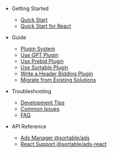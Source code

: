 
* Getting Started

  * [Quick Start](quick-start.md)
  * [Quick Start for React](quick-start-for-react.md)

* Guide
  * [Plugin System](plugin-system.md)
  * [Use GPT Plugin](use-gpt-plugin.md)
  * [Use Prebid Plugin](use-prebid-plugin.md)
  * [Use Sortable Plugin](use-sortable-plugin.md)
  * [Write a Header Bidding Plugin](write-a-header-bidding-plugin.md)
  * [Migrate from Existing Solutions](migrate-from-existing-solutions.md)

* Troubleshooting

  * [Development Tips](development-tips.md)
  * [Common Issues](common-issues.md)
  * [FAQ](faq.md)

* API Reference

  * [Ads Manager @sortable/ads](api-ads.md)
  * [React Support @sortable/ads-react](api-ads-react.md)
